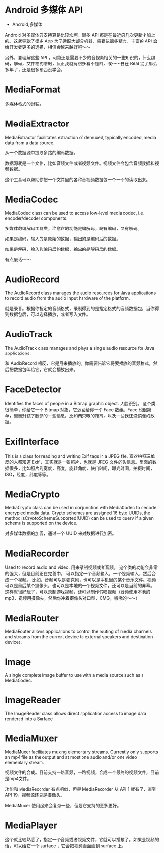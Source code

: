 # Android 多媒体 API
- Android,多媒体

Android 对多媒体的支持算是比较坎坷，很多 API 都是在最近的几次更新才加上的。这就导致了很多 App 为了适配大部分机器，需要花很多精力。丰富的 API 会给开发者更多的选择，相信会越来越好吧～～

另外，要理解这些 API ，可能还是需要不少的音视频相关的一些知识的，什么编码，解码，文件格式啥的，反正我就有很多看不懂的，唉～～白在 Real 混了那么多年了，还是很多东西没学会。


# MediaFormat

多媒体格式的封装。

# MediaExtractor

MediaExtractor facilitates extraction of demuxed, typically encoded, media data from a data source.

从一个数据源中提取多路的编码数据。

数据源就是一个文件，比如音频文件或者视频文件。视频文件会包含音频数据和视频数据。

这个工具可以帮助你把一个文件里的各种音视频数据包一个一个的读取出来。

# MediaCodec

MediaCodec class can be used to access low-level media codec, i.e. encoder/decoder components.

多媒体的编解码工具类。注意它的功能是编解码，既有编码，又有解码。

如果是编码，输入的是原始的数据，输出的是编码后的数据。

如果是解码，输入的编码后的数据，输出的是解码后的数据。

有点废话～～

# AudioRecord 
The AudioRecord class manages the audio resources for Java applications to record audio from the audio input hardware of the platform.

就是录音。根据你指定的音频格式，录制得到的是指定格式的音频数据包。当你得到数据包后，可以选择播放，或者写入文件。

# AudioTrack
The AudioTrack class manages and plays a single audio resource for Java applications. 

和 AudioRecord 相反，它是用来播放的。你需要告诉它将要播放的音频格式，然后把数据包叫给它，它就会播放出来。

# FaceDetector
Identifies the faces of people in a Bitmap graphic object.
人脸识别。
这个类很简单，你给它一个 Bitmap 对象，它返回给你一个 Face 数组。Face 也很简单，里面封装了脸部的一些信息，比如两只眼的距离，以及一些我还没搞懂的数据。

# ExifInterface
This is a class for reading and writing Exif tags in a JPEG file.
喜欢拍照玩单反的人都知道 Exif ，其实就是一张照片，也就是 JPEG 文件的头信息。里面的数据很多，比如照片的宽度，高度，旋转角度，快门时间，曝光时间，拍摄时间，ISO，经度，纬度等等。

# MediaCrypto
MediaCrypto class can be used in conjunction with MediaCodec to decode encrypted media data. Crypto schemes are assigned 16 byte UUIDs, the method isCryptoSchemeSupported(UUID) can be used to query if a given scheme is supported on the device.

对多媒体数据的加密，通过一个 UUID 来对数据进行加密。

# MediaRecorder
Used to record audio and video.
用来录制视频或者音频。
这个类的功能会非常的强大，但是目前还在完善中。
可以指定一个音频输入，一个视频输入，然后合成一个视频。
比如，音频可以是麦克风，也可以是手机里的某个音乐文件。视频可以是前后某个摄像头，也可以是本地的一个视频文件，还可以是当前的屏幕。
这样就很好玩了，可以录制游戏视频，还可以制作假唱视频（音频使用本地的mp3，视频用摄像头，然后你冲着摄像头对口型，OMG，嗷嗷的～～）

# MediaRouter

MediaRouter allows applications to control the routing of media channels and streams from the current device to external speakers and destination devices.

# Image
A single complete image buffer to use with a media source such as a  MediaCodec.

# ImageReader
The ImageReader class allows direct application access to image data rendered into a Surface

# MediaMuxer
MediaMuxer facilitates muxing elementary streams. Currently only supports an mp4 file as the output and at most one audio and/or one video elementary stream. 

视频文件的合成。目前支持一路音频，一路视频，合成一个最终的视频文件，目前是mp4文件。

功能和 MediaRecorder 有点相似，但是 MediaRecorder 从 API 1 就有了，直到 API 19，视频源还只是摄像头。

MediaMuxer 使用起来会复杂一些，但是它支持的更多更好。

# MediaPlayer
这个就比较熟悉了，指定一个音频或者视频文件，它就可以播放了。如果是视频的话，可以给它一个 surface ，它会把视频画面画到 surface 上。
